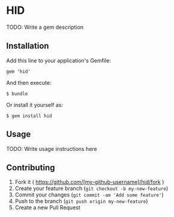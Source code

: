 # HID

TODO: Write a gem description

## Installation

Add this line to your application's Gemfile:

    gem 'hid'

And then execute:

    $ bundle

Or install it yourself as:

    $ gem install hid

## Usage

TODO: Write usage instructions here

## Contributing

1. Fork it ( https://github.com/[my-github-username]/hid/fork )
2. Create your feature branch (`git checkout -b my-new-feature`)
3. Commit your changes (`git commit -am 'Add some feature'`)
4. Push to the branch (`git push origin my-new-feature`)
5. Create a new Pull Request
